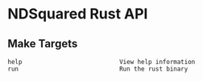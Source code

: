 # NDSquared Rust API

## Make Targets

```
help                           View help information
run                            Run the rust binary
```